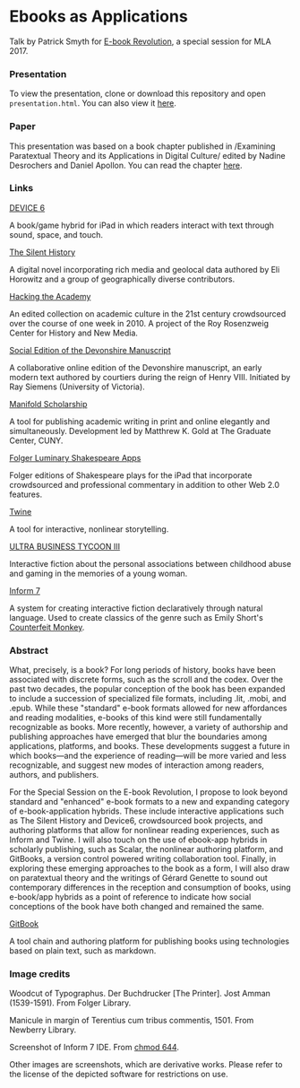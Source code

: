 # Ebooks as Applications

Talk by Patrick Smyth for [E-book Revolution](https://apps.mla.org/program_details?prog_id=75&year=2017), a special session for MLA 2017.

### Presentation

To view the presentation, clone or download this repository and open `presentation.html`. You can also view it [here](http://htmlpreview.github.io/?https://github.com/smythp/ebooks-as-applications/blob/master/presentation.html#/sec-title-slide).

### Paper

This presentation was based on a book chapter published in /Examining Paratextual Theory and its Applications in Digital Culture/ edited by Nadine Desrochers and Daniel Apollon. You can read the chapter [here](Ebooks-and-the-Digital-Paratext--Emerging-Trends-in-the-Interpretation-of-Digital-Media.pdf ).

### Links

[DEVICE 6](https://itunes.apple.com/us/app/device-6/id680366065?mt=8)

A book/game hybrid for iPad in which readers interact with text through sound, space, and touch.

[The Silent History](http://thesilenthistory.com/)

A digital novel incorporating rich media and geolocal data authored by Eli Horowitz and a group of geographically diverse contributors.

[Hacking the Academy](http://hackingtheacademy.org/)

An edited collection on academic culture in the 21st century crowdsourced over the course of one week in 2010. A project of the Roy Rosenzweig Center for History and New Media.

[Social Edition of the Devonshire Manuscript](https://en.wikibooks.org/wiki/The_Devonshire_Manuscript)

A collaborative online edition of the Devonshire manuscript, an early modern text authored by courtiers during the reign of Henry VIII. Initiated by Ray Siemens (University of Victoria).

[Manifold Scholarship](http://manifold.umn.edu/)

A tool for publishing academic writing in print and online elegantly and simultaneously. Development led by Matthrew K. Gold at The Graduate Center, CUNY.

[Folger Luminary Shakespeare Apps](http://www.folger.edu/folger-luminary-shakespeare-apps)

Folger editions of Shakespeare plays for the iPad that incorporate crowdsourced and professional commentary in addition to other Web 2.0 features.

[Twine](https://twinery.org/)

A tool for interactive, nonlinear storytelling.

[ULTRA BUSINESS TYCOON III](http://aliendovecote.com/uploads/twine/tycoon/crime.html)

Interactive fiction about the personal associations between childhood abuse and gaming in the memories of a young woman. 

[Inform 7](http://inform7.com/)

A system for creating interactive fiction declaratively through natural language. Used to create classics of the genre such as Emily Short's [Counterfeit Monkey](http://emshort.com/counterfeit_monkey).

### Abstract

What, precisely, is a book? For long periods of history, books have been associated with discrete forms, such as the scroll and the codex. Over the past two decades, the popular conception of the book has been expanded to include a succession of specialized file formats, including .lit, .mobi, and .epub. While these "standard" e-book formats allowed for new affordances and reading modalities, e-books of this kind were still fundamentally recognizable as books. More recently, however, a variety of authorship and publishing approaches have emerged that blur the boundaries among applications, platforms, and books. These developments suggest a future in which books—and the experience of reading—will be more varied and less recognizable, and suggest new modes of interaction among readers, authors, and publishers.

For the Special Session on the E-book Revolution, I propose to look beyond standard and "enhanced" e-book formats to a new and expanding category of e-book-application hybrids. These include interactive applications such as The Silent History and Device6, crowdsourced book projects, and authoring platforms that allow for nonlinear reading experiences, such as Inform and Twine. I will also touch on the use of ebook-app hybrids in scholarly publishing, such as Scalar, the nonlinear authoring platform,  and GitBooks, a version control powered writing collaboration tool. Finally, in exploring these emerging approaches to the book as a form, I will also draw on paratextual theory and the writings of Gérard Genette to sound out contemporary differences in the reception and consumption of books, using e-book/app hybrids as a point of reference to indicate how social conceptions of the book have both changed and remained the same.

[GitBook](https://www.gitbook.com/)

A tool chain and authoring platform for publishing books using technologies based on plain text, such as markdown.

### Image credits

Woodcut of Typographus. Der Buchdrucker [The Printer]. Jost Amman (1539-1591). From Folger Library.

Manicule in margin of Terentius cum tribus commentis, 1501. From Newberry Library.

Screenshot of Inform 7 IDE. From [chmod 644](https://www.windracer.net/blog/2011/12/creating-interactive-fiction-with-inform-7/).

Other images are screenshots, which are derivative works. Please refer to the license of the depicted software for restrictions on use.



